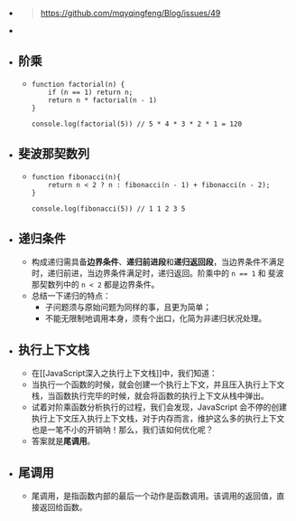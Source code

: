 - > https://github.com/mqyqingfeng/Blog/issues/49
-
- ## 阶乘
	- ```
	  function factorial(n) {
	      if (n == 1) return n;
	      return n * factorial(n - 1)
	  }
	  
	  console.log(factorial(5)) // 5 * 4 * 3 * 2 * 1 = 120
	  ```
- ## 斐波那契数列
	- ```
	  function fibonacci(n){
	      return n < 2 ? n : fibonacci(n - 1) + fibonacci(n - 2);
	  }
	  
	  console.log(fibonacci(5)) // 1 1 2 3 5
	  ```
- ## 递归条件
	- 构成递归需具备**边界条件**、**递归前进段**和**递归返回段**，当边界条件不满足时，递归前进，当边界条件满足时，递归返回。阶乘中的 `n == 1` 和 斐波那契数列中的 `n < 2` 都是边界条件。
	- 总结一下递归的特点：
		- 子问题须与原始问题为同样的事，且更为简单；
		- 不能无限制地调用本身，须有个出口，化简为非递归状况处理。
- ## 执行上下文栈
	- 在[[JavaScript深入之执行上下文栈]]中，我们知道：
	- 当执行一个函数的时候，就会创建一个执行上下文，并且压入执行上下文栈，当函数执行完毕的时候，就会将函数的执行上下文从栈中弹出。
	- 试着对阶乘函数分析执行的过程，我们会发现，JavaScript 会不停的创建执行上下文压入执行上下文栈，对于内存而言，维护这么多的执行上下文也是一笔不小的开销呐！那么，我们该如何优化呢？
	- 答案就是**尾调用**。
- ## 尾调用
	- 尾调用，是指函数内部的最后一个动作是函数调用。该调用的返回值，直接返回给函数。